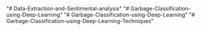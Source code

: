 "# Data-Extraction-and-Sentimental-analysis" 
"# Garbage-Classification-using-Deep-Learning" 
"# Garbage-Classification-using-Deep-Learning" 
"# Garbage-Classification-using-Deep-Learning-Techniques" 
